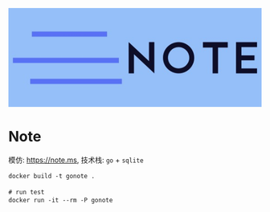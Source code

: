 ![](./static/logo.jpg)

# Note

模仿: https://note.ms, 技术栈: `go` + `sqlite`

```shell
docker build -t gonote .

# run test
docker run -it --rm -P gonote
```